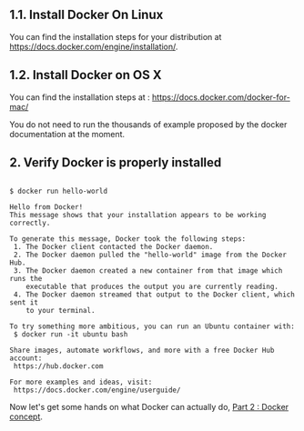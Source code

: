 ## 1.1. Install Docker On Linux

You can find the installation steps for your distribution at https://docs.docker.com/engine/installation/.


## 1.2. Install Docker on OS X

You can find the installation steps at : https://docs.docker.com/docker-for-mac/

You do not need to run the thousands of example proposed by the docker documentation at the moment.

## 2. Verify Docker is properly installed


```{r, engine='bash', count_lines}

$ docker run hello-world

Hello from Docker!
This message shows that your installation appears to be working correctly.

To generate this message, Docker took the following steps:
 1. The Docker client contacted the Docker daemon.
 2. The Docker daemon pulled the "hello-world" image from the Docker Hub.
 3. The Docker daemon created a new container from that image which runs the
    executable that produces the output you are currently reading.
 4. The Docker daemon streamed that output to the Docker client, which sent it
    to your terminal.

To try something more ambitious, you can run an Ubuntu container with:
 $ docker run -it ubuntu bash

Share images, automate workflows, and more with a free Docker Hub account:
 https://hub.docker.com

For more examples and ideas, visit:
 https://docs.docker.com/engine/userguide/

```

Now let's get some hands on what Docker can actually do, [Part 2 : Docker concept](../2-docker-concept/).

